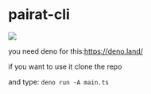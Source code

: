 <h1>pairat-cli</h1>

<img src="https://media.discordapp.net/attachments/820472030474272769/896973213010133062/Captura_de_pantalla_de_2021-10-10_23-08-203.png?width=773&height=583">

you need deno for this:https://deno.land/

if you want to use it clone the repo

and type: ```deno run -A main.ts```




